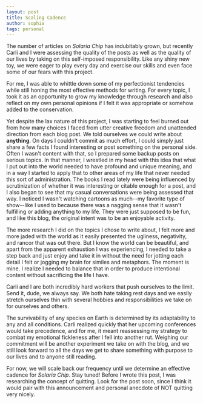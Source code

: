 ```yaml
---
layout: post
title: Scaling Cadence
author: sophia
tags: personal
---
```


The number of articles on *Solaria Chip* has indubitably grown, but recently Carli and I were assessing the quality of the posts as well as the quality of our lives by taking on this self-imposed responsibility. Like any shiny new toy, we were eager to play every day and exercise our skills and even face some of our fears with this project. 

For me, I was able to whittle down some of my perfectionist tendencies while still honing the most effective methods for writing. For every topic, I took it as an opportunity to grow my knowledge through research and also reflect on my own personal opinions if I felt it was appropriate or somehow added to the conservation. 

Yet despite the lax nature of this project, I was starting to feel burned out from how many choices I faced from utter creative freedom and unattended direction from each blog post. We told ourselves we could write about **anything**. On days I couldn't commit as much effort, I could simply just share a few facts I found interesting or post something on the personal side. Often I wasn't content with that, so I prepared some backup posts on serious topics. In that manner, I wrestled in my head with this idea that what I put out into the world needed to have profound and unique meaning, and in a way I started to apply that to other areas of my life that never needed this sort of administration. The books I read lately were being influenced by scrutinization of whether it was interesting or citable enough for a post, and I also began to see that my casual conversations were being assessed that way. I noticed I wasn't watching cartoons as much--my favorite type of show--like I used to because there was a nagging sense that it wasn't fulfilling or adding anything to my life. They were just supposed to be fun, and like this blog, the original intent was to be an enjoyable activity.

The more research I did on the topics I chose to write about, I felt more and more jaded with the world as it easily presented the ugliness, negativity, and rancor that was out there. But I know the world can be beautiful, and apart from the apparent exhaustion I was experiencing, I needed to take a step back and just enjoy and take it in without the need for jotting each detail I felt or jogging my brain for similes and metaphors. The moment is mine. I realize I needed to balance that in order to produce intentional content without sacrificing the life I have. 

Carli and I are both incredibly hard workers that push ourselves to the limit. Send it, dude, we always say. We both hate taking rest days and we easily stretch ourselves thin with several hobbies and responsibilities we take on for ourselves and others. 

The survivability of any species on Earth is determined by its adaptability to any and all conditions. Carli realized quickly that her upcoming conferences would take precedence, and for me, it meant reassessing my strategy to combat my emotional fickleness after I fell into another rut. Weighing our commitment will be another experiment we take on with the blog, and we still look forward to all the days we get to share something with purpose to our lives and to anyone still reading. 

For now, we will scale back our frequency until we determine an effective cadence for *Solaria Chip*. Stay tuned! Before I wrote this post, I was researching the concept of quitting. Look for the post soon, since I think it would pair with this announcement and personal anecdote of NOT quitting very nicely.
